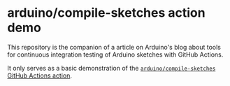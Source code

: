 # arduino/compile-sketches action demo

This repository is the companion of a article on Arduino's blog about tools for continuous integration testing of Arduino sketches with GitHub Actions.

It only serves as a basic demonstration of the [`arduino/compile-sketches` GitHub Actions action](https://github.com/arduino/compile-sketches).
